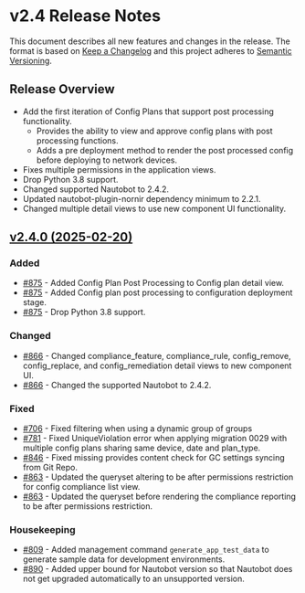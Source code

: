 
# v2.4 Release Notes

This document describes all new features and changes in the release. The format is based on [Keep a
Changelog](https://keepachangelog.com/en/1.0.0/) and this project adheres to [Semantic
Versioning](https://semver.org/spec/v2.0.0.html).

## Release Overview

- Add the first iteration of Config Plans that support post processing functionality.
    - Provides the ability to view and approve config plans with post processing functions.
    - Adds a pre deployment method to render the post processed config before deploying to network devices.
- Fixes multiple permissions in the application views.
- Drop Python 3.8 support.
- Changed supported Nautobot to 2.4.2.
- Updated nautobot-plugin-nornir dependency minimum to 2.2.1.
- Changed multiple detail views to use new component UI functionality.


## [v2.4.0 (2025-02-20)](https://github.com/nautobot/nautobot-app-golden-config/releases/tag/v2.4.0)

### Added

- [#875](https://github.com/nautobot/nautobot-app-golden-config/issues/875) - Added Config Plan Post Processing to Config plan detail view.
- [#875](https://github.com/nautobot/nautobot-app-golden-config/issues/875) - Added Config plan post processing to configuration deployment stage.
- [#875](https://github.com/nautobot/nautobot-app-golden-config/issues/875) - Drop Python 3.8 support.

### Changed

- [#866](https://github.com/nautobot/nautobot-app-golden-config/issues/866) - Changed compliance_feature, compliance_rule, config_remove, config_replace, and config_remediation detail views to new component UI.
- [#866](https://github.com/nautobot/nautobot-app-golden-config/issues/866) - Changed the supported Nautobot to 2.4.2.

### Fixed

- [#706](https://github.com/nautobot/nautobot-app-golden-config/issues/706) - Fixed filtering when using a dynamic group of groups
- [#781](https://github.com/nautobot/nautobot-app-golden-config/issues/781) - Fixed UniqueViolation error when applying migration 0029 with multiple config plans sharing same device, date and plan_type.
- [#846](https://github.com/nautobot/nautobot-app-golden-config/issues/846) - Fixed missing provides content check for GC settings syncing from Git Repo.
- [#863](https://github.com/nautobot/nautobot-app-golden-config/issues/863) - Updated the queryset altering to be after permissions restriction for config compliance list view.
- [#863](https://github.com/nautobot/nautobot-app-golden-config/issues/863) - Updated the queryset before rendering the compliance reporting to be after permissions restriction.

### Housekeeping

- [#809](https://github.com/nautobot/nautobot-app-golden-config/issues/809) - Added management command `generate_app_test_data` to generate sample data for development environments.
- [#890](https://github.com/nautobot/nautobot-app-golden-config/issues/890) - Added upper bound for Nautobot version so that Nautobot does not get upgraded automatically to an unsupported version.

